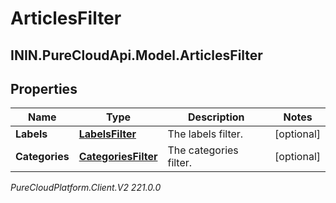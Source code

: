 # ArticlesFilter

## ININ.PureCloudApi.Model.ArticlesFilter

## Properties

|Name | Type | Description | Notes|
|------------ | ------------- | ------------- | -------------|
| **Labels** | [**LabelsFilter**](LabelsFilter) | The labels filter. | [optional] |
| **Categories** | [**CategoriesFilter**](CategoriesFilter) | The categories filter. | [optional] |



_PureCloudPlatform.Client.V2 221.0.0_
